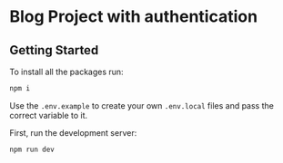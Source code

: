 # Blog Project with authentication

## Getting Started

To install all the packages run: 

```bash
npm i
```

Use the `.env.example` to create your own `.env.local` files and pass the correct variable to it.

First, run the development server:

```bash
npm run dev
```



